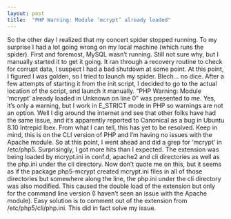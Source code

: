 ```yaml
---
layout: post
title:  "PHP Warning: Module ‘mcrypt’ already loaded"
---
```


So the other day I realized that my concert spider stopped running. To my surprise I had a lot going wrong on my local machine (which runs the spider). First and foremost, MySQL wasn’t running. Still not sure why, but I manually started it to get it going. It ran through a recovery routine to check for corrupt data, I suspect I had a bad shutdown at some point. At this point, I figured I was golden, so I tried to launch my spider. Blech… no dice. After a few attempts of starting it from the init script, I decided to go to the actual location of the script, and launch it manually. “PHP Warning: Module ‘mcrypt’ already loaded in Unknown on line 0” was presented to me. Yes, it’s only a warning, but I work in E_STRICT mode in PHP so warnings are not an option. Well I dig around the internet and see that other folks have had the same issue, and it’s apparently reported to Canonical as a bug in Ubuntu 8.10 Intrepid Ibex. From what I can tell, this has yet to be resolved. Keep in mind, this is on the CLI version of PHP and I’m having no issues with the Apache module. So at this point, I went ahead and did a grep for ‘mcrypt’ in /etc/php5. Surprisingly, I got more hits than I expected. The extension was being loaded by mcrypt.ini in conf.d, apache2 and cli directories as well as the php.ini under the cli directory. Now don’t quote me on this, but it seems as if the package php5-mcrypt created mcrypt.ini files in all of those directories but somewhere along the line, the php.ini under the cli directory was also modified. This caused the double load of the extension but only for the command line version (I haven’t seen an issue with the Apache module). Easy solution is to comment out of the extension from /etc/php5/cli/php.ini. This did in fact solve my issue.
